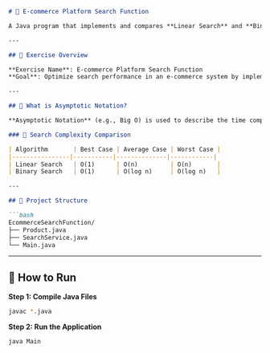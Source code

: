 
````markdown
# 🛒 E-commerce Platform Search Function

A Java program that implements and compares **Linear Search** and **Binary Search** algorithms to find products efficiently in an e-commerce platform.

---

## 📘 Exercise Overview

**Exercise Name**: E-commerce Platform Search Function  
**Goal**: Optimize search performance in an e-commerce system by implementing and analyzing linear and binary search algorithms.

---

## 📐 What is Asymptotic Notation?

**Asymptotic Notation** (e.g., Big O) is used to describe the time complexity of algorithms. It helps understand the growth of an algorithm’s execution time based on input size.

### 🔎 Search Complexity Comparison

| Algorithm       | Best Case | Average Case | Worst Case |
|----------------|-----------|--------------|------------|
| Linear Search   | O(1)      | O(n)         | O(n)       |
| Binary Search   | O(1)      | O(log n)     | O(log n)   |

---

## 🧱 Project Structure

```bash
EcommerceSearchFunction/
├── Product.java           
├── SearchService.java     
└── Main.java              
````

---

## 🚀 How to Run

**Step 1: Compile Java Files**

```bash
javac *.java
```

**Step 2: Run the Application**

```bash
java Main
```
